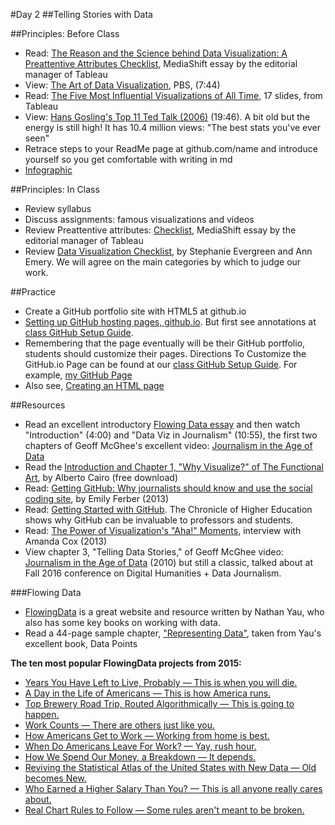 #Day 2
##Telling Stories with Data

##Principles: Before Class

- Read: [The Reason and the Science behind Data Visualization: A Preattentive Attributes Checklist](http://mediashift.org/2016/02/checklist-does-your-data-visualization-say-what-you-think-it-says/?utm_source=MediaShift+Daily&utm_campaign=59b3a6caad-RSS_EMAIL_CAMPAIGN&utm_medium=email&utm_term=0_70e55682fc-59b3a6caad-299977941), MediaShift essay by the editorial manager of Tableau
- View: [The Art of Data Visualization](http://www.pbs.org/video/2365039781/), PBS, (7:44)
- Read: [The Five Most Influential Visualizations of All Time](http://www.tableau.com/sites/default/files/whitepapers/the_5_most_influential_data_visualizations_of_all_time.pdf), 17 slides, from Tableau
- View: [Hans Gosling's Top 11 Ted Talk (2006)](https://www.ted.com/talks/hans_rosling_shows_the_best_stats_you_ve_ever_seen?language=en) (19:46). A bit old but the energy is still high! It has 10.4 million views: "The best stats you've ever seen"
- Retrace steps to your ReadMe page at github.com/name and introduce yourself so you get comfortable with writing in md
- [Infographic](https://annehenry.github.io/UndergradEnrollmentByCollege.html)

##Principles: In Class
- Review syllabus
- Discuss assignments: famous visualizations and videos
- Review Preattentive attributes: [Checklist](http://mediashift.org/2016/02/checklist-does-your-data-visualization-say-what-you-think-it-says/?utm_source=MediaShift+Daily&utm_campaign=59b3a6caad-RSS_EMAIL_CAMPAIGN&utm_medium=email&utm_term=0_70e55682fc-59b3a6caad-299977941), MediaShift essay by the editorial manager of Tableau
- Review [Data Visualization Checklist](http://stephanieevergreen.com/wp-content/uploads/2014/05/DataVizChecklist_May2014.pdf), by Stephanie Evergreen and Ann Emery. We will agree on the main categories by which to judge our work.  

##Practice 
- Create a GitHub portfolio site with HTML5 at github.io
- [Setting up GitHub hosting pages, github.io](https://pages.github.com/). But first see annotations at [class GitHub Setup Guide](https://github.com/jacklule/DataViz-Syllabus/blob/master/GitHubSetUp.md).
- Remembering that the page eventually will be their GitHub portfolio, students should customize their pages. Directions To Customize the GitHub.io Page can be found at our [class GitHub Setup Guide](https://github.com/jacklule/DataViz-Syllabus/blob/master/GitHubSetUp.md). For example, [my GitHub Page](http://jacklule.github.io/)
- Also see, [Creating an HTML page](http://www.w3schools.com/html/html_intro.asp)

##Resources
- Read an excellent introductory [Flowing Data essay](http://flowingdata.com/2010/09/27/journalism-in-the-age-of-data/) and then watch "Introduction" (4:00) and "Data Viz in Journalism" (10:55), the first two chapters of Geoff McGhee's excellent video: [Journalism in the Age of Data](http://datajournalism.stanford.edu/)
- Read the [Introduction and Chapter 1, "Why Visualize?" of The Functional Art](http://www.thefunctionalart.com/2012/09/download-three-chapters-of-functional.html), by Alberto Cairo (free download)
- Read: [Getting GitHub: Why journalists should know and use the social coding site](http://knightlab.northwestern.edu/2013/06/13/getting-github-why-journalists-should-know-and-use-the-social-coding-site/), by Emily Ferber (2013)
- Read: [Getting Started with GitHub](http://chronicle.com/blogs/profhacker/getting-started-with-a-github-repository/47393). The Chronicle of Higher Education shows why GitHub can be invaluable to professors and students.
- Read: [The Power of Visualization's "Aha!" Moments](http://blogs.hbr.org/hbr/hbreditors/2013/03/power_of_visualizations_aha_moment.html), interview with Amanda Cox (2013)
- View chapter 3, "Telling Data Stories," of Geoff McGhee video: [Journalism in the Age of Data](http://datajournalism.stanford.edu/) (2010) but still a classic, talked about at Fall 2016 conference on Digital Humanities + Data Journalism.

###Flowing Data
- [FlowingData](http://flowingdata.com/) is a great website and resource written by Nathan Yau, who also has some key books on working with data.
- Read a 44-page sample chapter, ["Representing Data"](https://drive.google.com/open?id=0B0fVXql3uCOpcXdONzBsUE1qcmc), taken from Yau's excellent book, Data Points

<b>The ten most popular FlowingData projects from 2015:</b>

- [Years You Have Left to Live, Probably — This is when you will die.](http://flowingdata.us2.list-manage.com/track/click?u=f538bce868aac1144d248c0bc&id=e5462d235c&e=e0ec3e51d7)
- [A Day in the Life of Americans — This is how America runs.](http://flowingdata.us2.list-manage1.com/track/click?u=f538bce868aac1144d248c0bc&id=f756dac65b&e=e0ec3e51d7)
- [Top Brewery Road Trip, Routed Algorithmically — This is going to happen.](http://flowingdata.us2.list-manage.com/track/click?u=f538bce868aac1144d248c0bc&id=52be71e088&e=e0ec3e51d7)
- [Work Counts — There are others just like you.](http://flowingdata.us2.list-manage.com/track/click?u=f538bce868aac1144d248c0bc&id=7653f2c8fd&e=e0ec3e51d7)
- [How Americans Get to Work — Working from home is best.](http://flowingdata.us2.list-manage.com/track/click?u=f538bce868aac1144d248c0bc&id=e5bf5965a0&e=e0ec3e51d7)
- [When Do Americans Leave For Work? — Yay, rush hour.](http://flowingdata.us2.list-manage.com/track/click?u=f538bce868aac1144d248c0bc&id=c2215b595a&e=e0ec3e51d7)
- [How We Spend Our Money, a Breakdown — It depends.](http://flowingdata.us2.list-manage2.com/track/click?u=f538bce868aac1144d248c0bc&id=8777632ac5&e=e0ec3e51d7)
- [Reviving the Statistical Atlas of the United States with New Data — Old becomes New.](http://flowingdata.us2.list-manage.com/track/click?u=f538bce868aac1144d248c0bc&id=2e04d4a6a7&e=e0ec3e51d7)
- [Who Earned a Higher Salary Than You? — This is all anyone really cares about.](http://flowingdata.us2.list-manage.com/track/click?u=f538bce868aac1144d248c0bc&id=b4d7b0c9de&e=e0ec3e51d7)
- [Real Chart Rules to Follow — Some rules aren't meant to be broken.](http://flowingdata.us2.list-manage.com/track/click?u=f538bce868aac1144d248c0bc&id=873be0439b&e=e0ec3e51d7)
